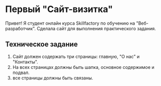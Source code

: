 # Первый "Сайт-визитка"

Привет! Я студент онлайн курса Skillfactory по обучению на "Веб-разработчик".
Сделала сайт для выполнения практического задания.

## Техническое задание

1. Сайт должен содержать три страницы: главную, "О нас" и "Контакты".
2. На всех страницах должны быть шапка, основное содержимое и подвал.
3. все страницы должны быть связаны.
